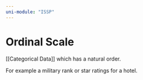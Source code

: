 ```yaml
---
uni-module: "ISSP"
---
```


# Ordinal Scale

[[Categorical Data]] which has a natural order.

For example a military rank or star ratings for a hotel.
